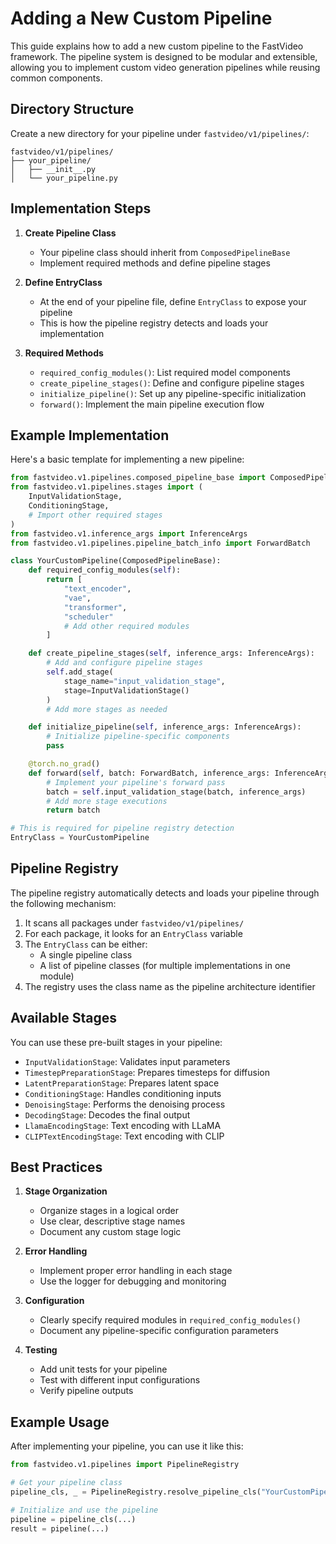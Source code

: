 # Adding a New Custom Pipeline

This guide explains how to add a new custom pipeline to the FastVideo framework. The pipeline system is designed to be modular and extensible, allowing you to implement custom video generation pipelines while reusing common components.

## Directory Structure

Create a new directory for your pipeline under `fastvideo/v1/pipelines/`:

```
fastvideo/v1/pipelines/
├── your_pipeline/
│   ├── __init__.py
│   └── your_pipeline.py
```

## Implementation Steps

1. **Create Pipeline Class**
   - Your pipeline class should inherit from `ComposedPipelineBase`
   - Implement required methods and define pipeline stages

2. **Define EntryClass**
   - At the end of your pipeline file, define `EntryClass` to expose your pipeline
   - This is how the pipeline registry detects and loads your implementation

3. **Required Methods**
   - `required_config_modules()`: List required model components
   - `create_pipeline_stages()`: Define and configure pipeline stages
   - `initialize_pipeline()`: Set up any pipeline-specific initialization
   - `forward()`: Implement the main pipeline execution flow

## Example Implementation

Here's a basic template for implementing a new pipeline:

```python
from fastvideo.v1.pipelines.composed_pipeline_base import ComposedPipelineBase
from fastvideo.v1.pipelines.stages import (
    InputValidationStage,
    ConditioningStage,
    # Import other required stages
)
from fastvideo.v1.inference_args import InferenceArgs
from fastvideo.v1.pipelines.pipeline_batch_info import ForwardBatch

class YourCustomPipeline(ComposedPipelineBase):
    def required_config_modules(self):
        return [
            "text_encoder",
            "vae",
            "transformer",
            "scheduler"
            # Add other required modules
        ]

    def create_pipeline_stages(self, inference_args: InferenceArgs):
        # Add and configure pipeline stages
        self.add_stage(
            stage_name="input_validation_stage",
            stage=InputValidationStage()
        )
        # Add more stages as needed

    def initialize_pipeline(self, inference_args: InferenceArgs):
        # Initialize pipeline-specific components
        pass

    @torch.no_grad()
    def forward(self, batch: ForwardBatch, inference_args: InferenceArgs) -> ForwardBatch:
        # Implement your pipeline's forward pass
        batch = self.input_validation_stage(batch, inference_args)
        # Add more stage executions
        return batch

# This is required for pipeline registry detection
EntryClass = YourCustomPipeline
```

## Pipeline Registry

The pipeline registry automatically detects and loads your pipeline through the following mechanism:

1. It scans all packages under `fastvideo/v1/pipelines/`
2. For each package, it looks for an `EntryClass` variable
3. The `EntryClass` can be either:
   - A single pipeline class
   - A list of pipeline classes (for multiple implementations in one module)
4. The registry uses the class name as the pipeline architecture identifier

## Available Stages

You can use these pre-built stages in your pipeline:

- `InputValidationStage`: Validates input parameters
- `TimestepPreparationStage`: Prepares timesteps for diffusion
- `LatentPreparationStage`: Prepares latent space
- `ConditioningStage`: Handles conditioning inputs
- `DenoisingStage`: Performs the denoising process
- `DecodingStage`: Decodes the final output
- `LlamaEncodingStage`: Text encoding with LLaMA
- `CLIPTextEncodingStage`: Text encoding with CLIP

## Best Practices

1. **Stage Organization**
   - Organize stages in a logical order
   - Use clear, descriptive stage names
   - Document any custom stage logic

2. **Error Handling**
   - Implement proper error handling in each stage
   - Use the logger for debugging and monitoring

3. **Configuration**
   - Clearly specify required modules in `required_config_modules()`
   - Document any pipeline-specific configuration parameters

4. **Testing**
   - Add unit tests for your pipeline
   - Test with different input configurations
   - Verify pipeline outputs

## Example Usage

After implementing your pipeline, you can use it like this:

```python
from fastvideo.v1.pipelines import PipelineRegistry

# Get your pipeline class
pipeline_cls, _ = PipelineRegistry.resolve_pipeline_cls("YourCustomPipeline")

# Initialize and use the pipeline
pipeline = pipeline_cls(...)
result = pipeline(...)
```